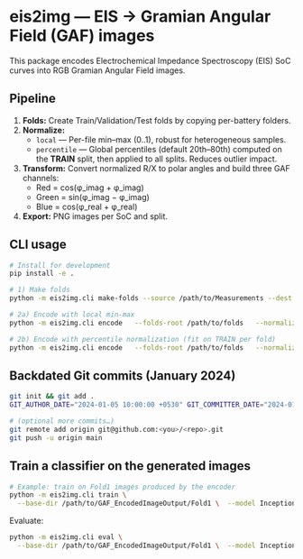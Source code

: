 # eis2img — EIS → Gramian Angular Field (GAF) images

This package encodes Electrochemical Impedance Spectroscopy (EIS) SoC curves into RGB Gramian Angular Field images.

## Pipeline
1. **Folds:** Create Train/Validation/Test folds by copying per-battery folders.
2. **Normalize:** 
   - `local` — Per-file min–max (0..1), robust for heterogeneous samples.  
   - `percentile` — Global percentiles (default 20th–80th) computed on the **TRAIN** split, then applied to all splits. Reduces outlier impact.
3. **Transform:** Convert normalized R/X to polar angles and build three GAF channels:
   - Red = cos(φ_imag + φ_imag)
   - Green = sin(φ_imag − φ_imag)
   - Blue = cos(φ_real + φ_real)
4. **Export:** PNG images per SoC and split.

## CLI usage
```bash
# Install for development
pip install -e .

# 1) Make folds
python -m eis2img.cli make-folds --source /path/to/Measurements --dest /path/to/folds

# 2a) Encode with local min-max
python -m eis2img.cli encode   --folds-root /path/to/folds   --normalized-out /path/to/Normalized   --images-out /path/to/GAF_EncodedImageOutput   --n-points 100 --norm local

# 2b) Encode with percentile normalization (fit on TRAIN per fold)
python -m eis2img.cli encode   --folds-root /path/to/folds   --normalized-out /path/to/Normalized   --images-out /path/to/GAF_EncodedImageOutput   --n-points 100 --norm percentile --p-low 20 --p-high 80
```

## Backdated Git commits (January 2024)
```bash
git init && git add .
GIT_AUTHOR_DATE="2024-01-05 10:00:00 +0530" GIT_COMMITTER_DATE="2024-01-05 10:00:00 +0530" git commit -m "Initial: scaffold"

# (optional more commits…)
git remote add origin git@github.com:<you>/<repo>.git
git push -u origin main
```


## Train a classifier on the generated images
```bash
# Example: train on Fold1 images produced by the encoder
python -m eis2img.cli train \
  --base-dir /path/to/GAF_EncodedImageOutput/Fold1 \  --model InceptionResNetV2 \  --epochs 10 --batch-size 32 --patience 5 --frozen-layers 0
```

Evaluate:
```bash
python -m eis2img.cli eval \
  --base-dir /path/to/GAF_EncodedImageOutput/Fold1 \  --model InceptionResNetV2 \  --weights InceptionResNetV2_20cls_ft.h5
```
